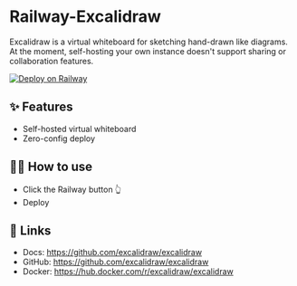 # Railway-Excalidraw

Excalidraw is a virtual whiteboard for sketching hand-drawn like diagrams. At the moment, self-hosting your own instance doesn't support sharing or collaboration features.

[![Deploy on Railway](https://railway.app/button.svg)](https://railway.app/new/template?template=https%3A%2F%2Fgithub.com%2Frobikovacs%2Frailway-excalidraw&envs=PORT&PORTDefault=80&referralCode=robikovacs)

## ✨ Features

- Self-hosted virtual whiteboard
- Zero-config deploy

## 💁‍♀️ How to use

- Click the Railway button 👆
- Deploy

## 🔗 Links

- Docs: <https://github.com/excalidraw/excalidraw>
- GitHub: <https://github.com/excalidraw/excalidraw>
- Docker: <https://hub.docker.com/r/excalidraw/excalidraw>

